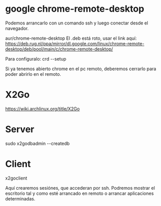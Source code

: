 # google chrome-remote-desktop

Podemos arrancarlo con un comando ssh y luego conectar desde el navegador.

aur/chrome-remote-desktop
El .deb está roto, usar el link aquí: <https://deb.rug.nl/ppa/mirror/dl.google.com/linux/chrome-remote-desktop/deb/pool/main/c/chrome-remote-desktop/>

Para configuralo:
crd --setup

Si ya tenemos abierto chrome en el pc remoto, deberemos cerrarlo para poder abrirlo en el remoto.

# X2Go

<https://wiki.archlinux.org/title/X2Go>

# Server

sudo x2godbadmin --createdb

# Client

x2goclient

Aquí crearemos sesiónes, que accederan por ssh.
Podremos mostrar el escritorio tal y como esté arrancado en remoto o arrancar aplicaciones determinadas.

